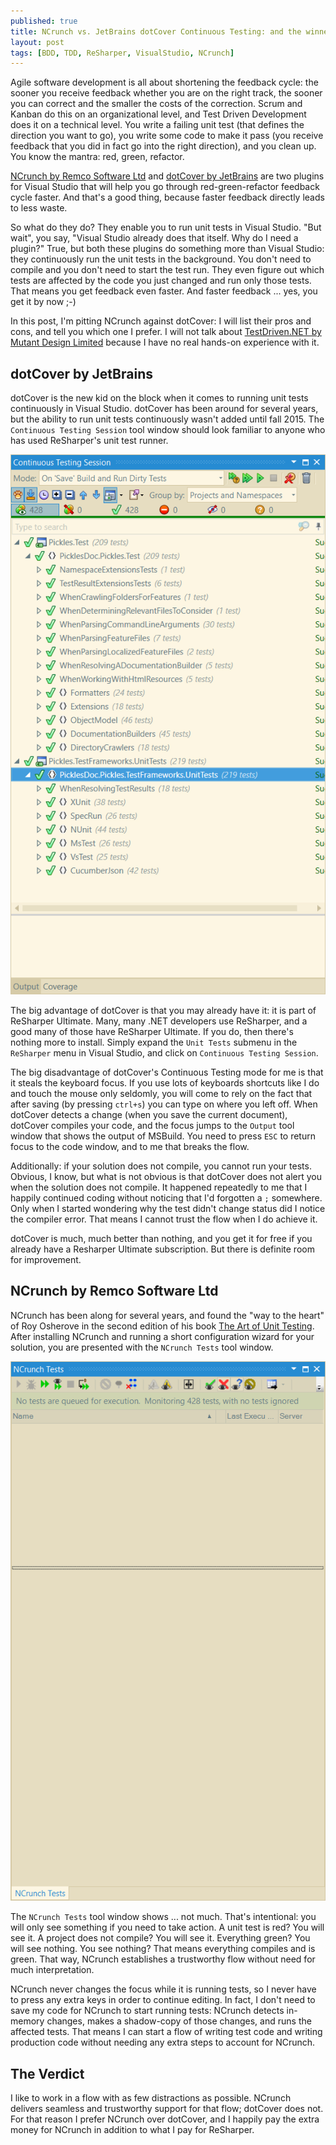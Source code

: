 ```yaml
---
published: true
title: NCrunch vs. JetBrains dotCover Continuous Testing: and the winner is ...
layout: post
tags: [BDD, TDD, ReSharper, VisualStudio, NCrunch]
---
```

Agile software development is all about shortening the feedback cycle: the sooner you receive feedback whether you are on the right track, the sooner you can correct and the smaller the costs of the correction. Scrum and Kanban do this on an organizational level, and Test Driven Development does it on a technical level. You write a failing unit test (that defines the direction you want to go), you write some code to make it pass (you receive feedback that you did in fact go into the right direction), and you clean up. You know the mantra: red, green, refactor.

[NCrunch by Remco Software Ltd](http://www.ncrunch.net/) and [dotCover by JetBrains](https://www.jetbrains.com/dotcover/)  are two plugins for Visual Studio that will help you go through red-green-refactor feedback cycle faster. And that's a good thing, because faster feedback directly leads to less waste.

So what do they do? They enable you to run unit tests in Visual Studio. "But wait", you say, "Visual Studio already does that itself. Why do I need a plugin?" True, but both these plugins do something more than Visual Studio: they continuously run the unit tests in the background. You don't need to compile and you don't need to start the test run. They even figure out which tests are affected by the code you just changed and run only those tests. That means you get feedback even faster. And faster feedback ... yes, you get it by now ;-)

In this post, I'm pitting NCrunch against dotCover: I will list their pros and cons, and tell you which one I prefer. I will not talk about [TestDriven.NET by Mutant Design Limited](http://www.testdriven.net/) because I have no real hands-on experience with it.

## dotCover by JetBrains

dotCover is the new kid on the block when it comes to running unit tests continuously in Visual Studio. dotCover has been around for several years, but the ability to run unit tests continuously wasn't added until fall 2015. The `Continuous Testing Session` tool window should look familiar to anyone who has used ReSharper's unit test runner.

![dotCover Continous Testing Session](/public/img/2016-03-01_dotCover.png)

The big advantage of dotCover is that you may already have it: it is part of ReSharper Ultimate. Many, many .NET developers use ReSharper, and a good many of those have ReSharper Ultimate. If you do, then there's nothing more to install. Simply expand the `Unit Tests` submenu in the `ReSharper` menu in Visual Studio, and click on `Continuous Testing Session`.

The big disadvantage of dotCover's Continuous Testing mode for me is that it steals the keyboard focus. If you use lots of keyboards shortcuts like I do and touch the mouse only seldomly, you will come to rely on the fact that after saving (by pressing `ctrl+s`) you can type on where you left off. When dotCover detects a change (when you save the current document), dotCover compiles your code, and the focus jumps to the `Output` tool window that shows the output of MSBuild. You need to press `ESC` to return focus to the code window, and to me that breaks the flow.

Additionally: if your solution does not compile, you cannot run your tests. Obvious, I know, but what is not obvious is that dotCover does not alert you when the solution does not compile. It happened repeatedly to me that I happily continued coding without noticing that I'd forgotten a `;` somewhere. Only when I started wondering why the test didn't change status did I notice the compiler error. That means I cannot trust the flow when I do achieve it.

dotCover is much, much better than nothing, and you get it for free if you already have a Resharper Ultimate subscription. But there is definite room for improvement.

## NCrunch by Remco Software Ltd

NCrunch has been along for several years, and found the "way to the heart" of Roy Osherove in the second edition of his book [The Art of Unit Testing](http://artofunittesting.com/). After installing NCrunch and running a short configuration wizard for your solution, you are presented with the `NCrunch Tests` tool window.

![NCrunch Tests](/public/img/2016-03-01_ncrunch.png)

The `NCrunch Tests` tool window shows ... not much. That's intentional: you will only see something if you need to take action. A unit test is red? You will see it. A project does not compile? You will see it. Everything green? You will see nothing. You see nothing? That means everything compiles and is green. That way, NCrunch establishes a trustworthy flow without need for much interpretation.

NCrunch never changes the focus while it is running tests, so I never have to press any extra keys in order to continue editing. In fact, I don't need to save my code for NCrunch to start running tests: NCrunch detects in-memory changes, makes a shadow-copy of those changes, and runs the affected tests. That means I can start a flow of writing test code and writing production code without needing any extra steps to account for NCrunch.

## The Verdict

I like to work in a flow with as few distractions as possible. NCrunch delivers seamless and trustworthy support for that flow; dotCover does not. For that reason I prefer NCrunch over dotCover, and I happily pay the extra money for NCrunch in addition to what I pay for ReSharper.